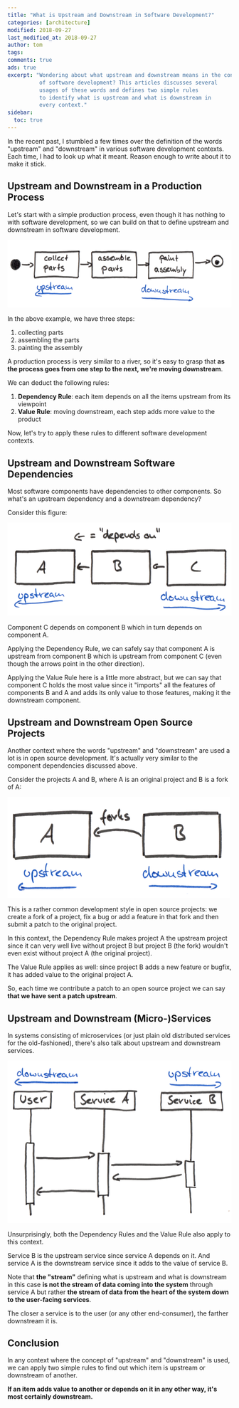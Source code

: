 ```yaml
---
title: "What is Upstream and Downstream in Software Development?"
categories: [architecture]
modified: 2018-09-27
last_modified_at: 2018-09-27
author: tom
tags: 
comments: true
ads: true
excerpt: "Wondering about what upstream and downstream means in the context
          of software development? This articles discusses several
          usages of these words and defines two simple rules
          to identify what is upstream and what is downstream in
          every context."
sidebar:
  toc: true
---
```




In the recent past, I stumbled a few times over the definition of the words "upstream" and
"downstream" in various software development contexts. Each time, I had to look up what
it meant. Reason enough to write about it to make it stick.

## Upstream and Downstream in a Production Process

Let's start with a simple production process, even though it has nothing to with software
development, so we can build on that to define upstream and downstream in
software development.

![Upstream and Downstream Process Steps](/assets/img/posts/upstream-downstream/production.png)

In the above example, we have three steps: 

1. collecting parts
1. assembling the parts
1. painting the assembly

A production process is very similar to a river, so it's easy to grasp that 
**as the process goes from one step to the next, we're moving downstream**.

We can deduct the following rules:
1. **Dependency Rule**: each item depends on all the items upstream from its viewpoint
1. **Value Rule**: moving downstream, each step adds more value to the product

Now, let's try to apply these rules to different software development contexts. 

## Upstream and Downstream Software Dependencies

Most software components have dependencies to other components. 
So what's an upstream dependency and a downstream dependency?

Consider this figure: 

![Upstream and Downstream Software Dependencies](/assets/img/posts/upstream-downstream/dependencies.png)

Component C depends on component B which in turn depends on component A.

Applying the Dependency Rule, we can safely say that component A is upstream
from component B which is upstream from component C (even though the 
arrows point in the other direction).

Applying the Value Rule here is a little more abstract, but we can say that
component C holds the most value since it "imports" all the features of 
components B and A and adds its only value to those features, 
making it the downstream component.

## Upstream and Downstream Open Source Projects

Another context where the words "upstream" and "downstream" are used a lot is in
open source development. It's actually very similar to the component
dependencies discussed above.

Consider the projects A and B, where A is an original project and B is 
a fork of A:

![Upstream and Downstream Software Projects](/assets/img/posts/upstream-downstream/fork.png)

This is a rather common development style in open source projects: we 
create a fork of a project, fix a bug or add a feature in that fork and then
submit a patch to the original project.

In this context, the Dependency Rule makes project A the upstream project since
it can very well live without project B but project B (the fork) wouldn't even exist
without project A (the original project).

The Value Rule applies as well: since project B adds a new feature or bugfix,
it has added value to the original project A.

So, each time we contribute a patch to an open source project we can say **that we
have sent a patch upstream**.  

## Upstream and Downstream (Micro-)Services

In systems consisting of microservices (or just plain old distributed services for the old-fashioned),
there's also talk about upstream and downstream services.

![Upstream and Downstream Distributed Services](/assets/img/posts/upstream-downstream/services.png)

Unsurprisingly, both the Dependency Rules and the Value Rule also apply to this context.

Service B is the upstream service since service A depends on it. And service A is the downstream
service since it adds to the value of service B.

Note that **the "stream"** defining what is upstream and what is downstream in this case **is not the
stream of data coming into the system** through service A but rather **the stream of data from the
heart of the system down to the user-facing services**. 

The closer a service is to the user (or any other end-consumer), the farther downstream it is.

## Conclusion

In any context where the concept of "upstream" and "downstream" is used, we can apply 
two simple rules to find out which item is upstream or downstream of another. 

**If an item adds value to another or depends on it in any other way, it's most certainly downstream.** 

